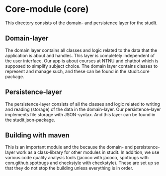 # Core-module (core)
This directory consists of the domain- and persistence layer for the studIt.

## Domain-layer
The domain layer contains all classes and logic related to the data that the application is about and handles. This layer is completely independent of the user interface. 
Our app is about courses at NTNU and chatbot which is supposed to simplify subject choice. The domain layer contains classes to represent and manage such, and these can be found in the studit.core package.

## Persistence-layer
The persistence-layer consists of all the classes and logic related to writing and reading (storage) of the data in the domain-layer. Our persistence-layer implements file storage with JSON-syntax. And this layer can be found in the studit.json-package.


## Building with maven
This is an important module and the because the domain- and persistence-layer work as a class-library for other modules in studit. In addition, we use various code quality analysis tools (jacoco with jacoco, spotbugs with com.github.spotbugs and checkstyle with checkstyle). These are set up so that they do not stop the building unless everything is in order.
